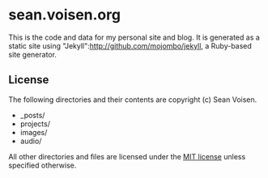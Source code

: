 sean.voisen.org
===============

This is the code and data for my personal site and blog. It is generated as a static site using "Jekyll":http://github.com/mojombo/jekyll, a Ruby-based site generator.

License
-------

The following directories and their contents are copyright (c) Sean Voisen.

* _posts/
* projects/
* images/
* audio/

All other directories and files are licensed under the [MIT license](http://www.opensource.org/licenses/mit-license.php) unless specified otherwise.
